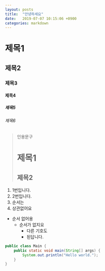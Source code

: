 ```yaml
---
layout: posts
title:  "안녕하세요"
date:   2019-07-07 10:15:06 +0900
categories: markdown
---
```

# 제목1
## 제목2
### 제목3
#### 제목4
##### 제목5
###### 제목6
> 인용문구
> # 제목1
> ## 제목2
1. 1번입니다.
2. 2번입니다.
4. 순서는
3. 상관없어요

* 순서 없어용
  * 순서가 없지요
    - 다른 기호도
    + 된답니다.

```  java
public class Main {
    public static void main(String[] args) {
        System.out.println("Hello world.");
    }
}
```
